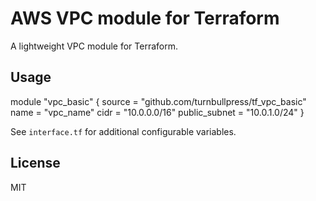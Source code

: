 # AWS VPC module for Terraform

A lightweight VPC module for Terraform.

## Usage

module "vpc_basic" {
    source = "github.com/turnbullpress/tf_vpc_basic" name = "vpc_name"
    cidr = "10.0.0.0/16"
    public_subnet = "10.0.1.0/24"
}

See `interface.tf` for additional configurable variables.

## License

MIT
